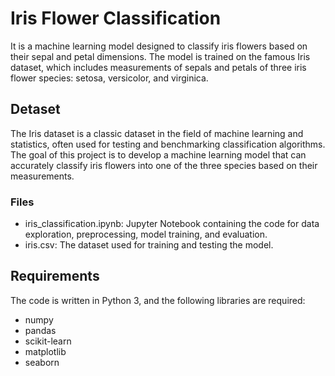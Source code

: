 # Iris Flower Classification

It is a machine learning model designed to classify iris flowers based on their sepal and petal dimensions. The model is trained on the famous Iris dataset, which includes measurements of sepals and petals of three iris flower species: setosa, versicolor, and virginica.


## Detaset 

The Iris dataset is a classic dataset in the field of machine learning and statistics, often used for testing and benchmarking classification algorithms. The goal of this project is to develop a machine learning model that can accurately classify iris flowers into one of the three species based on their measurements.


 ### Files
- iris_classification.ipynb: Jupyter Notebook containing the code for data exploration, preprocessing, model training, and evaluation.
- iris.csv: The dataset used for training and testing the model.

 ## Requirements
The code is written in Python 3, and the following libraries are required:
- numpy
- pandas
- scikit-learn
- matplotlib
- seaborn

